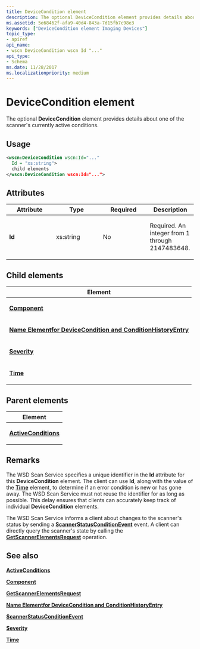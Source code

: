 ```yaml
---
title: DeviceCondition element
description: The optional DeviceCondition element provides details about one of the scanner's currently active conditions.
ms.assetid: 5e68462f-afa9-40d4-843a-7d15fb7c98e3
keywords: ["DeviceCondition element Imaging Devices"]
topic_type:
- apiref
api_name:
- wscn DeviceCondition wscn Id "..."
api_type:
- Schema
ms.date: 11/28/2017
ms.localizationpriority: medium
---
```


# DeviceCondition element


The optional **DeviceCondition** element provides details about one of the scanner's currently active conditions.

Usage
-----

```xml
<wscn:DeviceCondition wscn:Id="..."
  Id = "xs:string">
  child elements
</wscn:DeviceCondition wscn:Id="...">
```

Attributes
----------

<table>
<colgroup>
<col width="25%" />
<col width="25%" />
<col width="25%" />
<col width="25%" />
</colgroup>
<thead>
<tr class="header">
<th>Attribute</th>
<th>Type</th>
<th>Required</th>
<th>Description</th>
</tr>
</thead>
<tbody>
<tr class="odd">
<td><p><strong><strong>Id</strong></strong></p></td>
<td><p>xs:string</p></td>
<td><p>No</p></td>
<td><p></p>
<p>Required. An integer from 1 through 2147483648.</p></td>
</tr>
</tbody>
</table>

## Child elements


<table>
<colgroup>
<col width="100%" />
</colgroup>
<thead>
<tr class="header">
<th>Element</th>
</tr>
</thead>
<tbody>
<tr class="odd">
<td><p><a href="component.md" data-raw-source="[&lt;strong&gt;Component&lt;/strong&gt;](component.md)"><strong>Component</strong></a></p></td>
</tr>
<tr class="even">
<td><p><a href="name-element-for-devicecondition-and-conditionhistoryentry.md" data-raw-source="[&lt;strong&gt;Name Elementfor DeviceCondition and ConditionHistoryEntry&lt;/strong&gt;](name-element-for-devicecondition-and-conditionhistoryentry.md)"><strong>Name Elementfor DeviceCondition and ConditionHistoryEntry</strong></a></p></td>
</tr>
<tr class="odd">
<td><p><a href="severity.md" data-raw-source="[&lt;strong&gt;Severity&lt;/strong&gt;](severity.md)"><strong>Severity</strong></a></p></td>
</tr>
<tr class="even">
<td><p><a href="time.md" data-raw-source="[&lt;strong&gt;Time&lt;/strong&gt;](time.md)"><strong>Time</strong></a></p></td>
</tr>
</tbody>
</table>

## Parent elements


<table>
<colgroup>
<col width="100%" />
</colgroup>
<thead>
<tr class="header">
<th>Element</th>
</tr>
</thead>
<tbody>
<tr class="odd">
<td><p><a href="activeconditions.md" data-raw-source="[&lt;strong&gt;ActiveConditions&lt;/strong&gt;](activeconditions.md)"><strong>ActiveConditions</strong></a></p></td>
</tr>
</tbody>
</table>

Remarks
-------

The WSD Scan Service specifies a unique identifier in the **Id** attribute for this **DeviceCondition** element. The client can use **Id**, along with the value of the [**Time**](time.md) element, to determine if an error condition is new or has gone away. The WSD Scan Service must not reuse the identifier for as long as possible. This delay ensures that clients can accurately keep track of individual **DeviceCondition** elements.

The WSD Scan Service informs a client about changes to the scanner's status by sending a [**ScannerStatusConditionEvent**](scannerstatusconditionevent.md) event. A client can directly query the scanner's state by calling the [**GetScannerElementsRequest**](getscannerelementsrequest.md) operation.

## See also


[**ActiveConditions**](activeconditions.md)

[**Component**](component.md)

[**GetScannerElementsRequest**](getscannerelementsrequest.md)

[**Name Elementfor DeviceCondition and ConditionHistoryEntry**](name-element-for-devicecondition-and-conditionhistoryentry.md)

[**ScannerStatusConditionEvent**](scannerstatusconditionevent.md)

[**Severity**](severity.md)

[**Time**](time.md)

 

 






